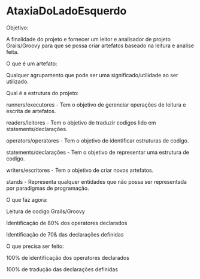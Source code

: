 # AtaxiaDoLadoEsquerdo


Objetivo:

  A finalidade do projeto e fornecer um leitor e analisador de projeto Grails/Groovy para que se possa criar artefatos baseado na leitura e analise feita.

O que é um artefato:

  Qualquer agrupamento que pode ser uma significado/utilidade ao ser utilizado.

Qual é a estrutura do projeto:

  runners/executores - Tem o objetivo de gerenciar operações de leitura e escrita de artefatos.
  
  readers/leitores - Tem o objetivo de traduzir codigos lido em statements/declarações.
  
  operators/operatores - Tem o objetivo de identificar estruturas de codigo.
  
  statements/declarações - Tem o objetivo de representar uma estrutura de codigo.
  
  writers/escritores - Tem o objetivo de criar novos artefatos.
  
  stands - Representa qualquer entidades que não possa ser representada por paradigmas de programação.

O que faz agora:

  Leitura de codigo Grails/Groovy
  
  Identificação de 80% dos operatores declarados
  
  Identificação de 70& das declarações definidas

O que precisa ser feito:

  100% de identificação dos operatores declarados
  
  100% de tradução das declarações definidas
  
